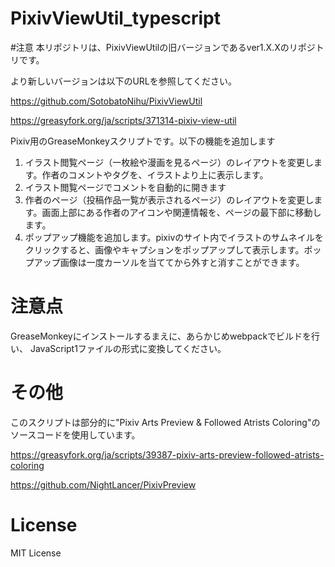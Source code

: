 # PixivViewUtil_typescript

#注意
本リポジトリは、PixivViewUtilの旧バージョンであるver1.X.Xのリポジトリです。

より新しいバージョンは以下のURLを参照してください。

https://github.com/SotobatoNihu/PixivViewUtil

https://greasyfork.org/ja/scripts/371314-pixiv-view-util

Pixiv用のGreaseMonkeyスクリプトです。以下の機能を追加します

1. イラスト閲覧ページ（一枚絵や漫画を見るページ）のレイアウトを変更します。作者のコメントやタグを、イラストより上に表示します。
2. イラスト閲覧ページでコメントを自動的に開きます
3. 作者のページ（投稿作品一覧が表示されるページ）のレイアウトを変更します。画面上部にある作者のアイコンや関連情報を、ページの最下部に移動します。
4. ポップアップ機能を追加します。pixivのサイト内でイラストのサムネイルをクリックすると、画像やキャプションをポップアップして表示します。ポップアップ画像は一度カーソルを当ててから外すと消すことができます。

# 注意点

GreaseMonkeyにインストールするまえに、あらかじめwebpackでビルドを行い、
JavaScript1ファイルの形式に変換してください。


# その他

このスクリプトは部分的に"Pixiv Arts Preview & Followed Atrists Coloring"のソースコードを使用しています。

https://greasyfork.org/ja/scripts/39387-pixiv-arts-preview-followed-atrists-coloring

https://github.com/NightLancer/PixivPreview

# License
MIT License

